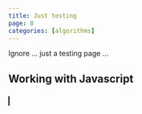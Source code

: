 ```yaml
---
title: Just testing
page: 8
categories: [algorithms]
---
```


Ignore ... just a testing page ...

## Working with Javascript

<h3 id="heading"></h3>
<p id="paragraph"></p>
<canvas id="canvas" width="600" height="300" style="background-color:#fff; border: 1px solid black;">
</canvas>

<script src="{{ site.baseurl }}/assets/js/testing.js"></script>

<!-- <script>clock();</script> -->
<!-- <script>
    document.getElementById("paragraph").textContent = "Hello, world!";
    var element = document.createElement("p");
    element.textContent = "Hello, again ...";
    document.appendChild(element);
</script> -->